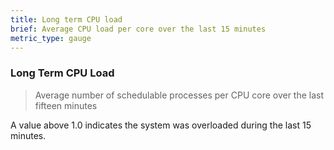 ```yaml
---
title: Long term CPU load
brief: Average CPU load per core over the last 15 minutes
metric_type: gauge
---
```

### Long Term CPU Load

> Average number of schedulable processes per CPU core over the last fifteen minutes
 
A value above 1.0 indicates the system was overloaded during the last 15 minutes.
